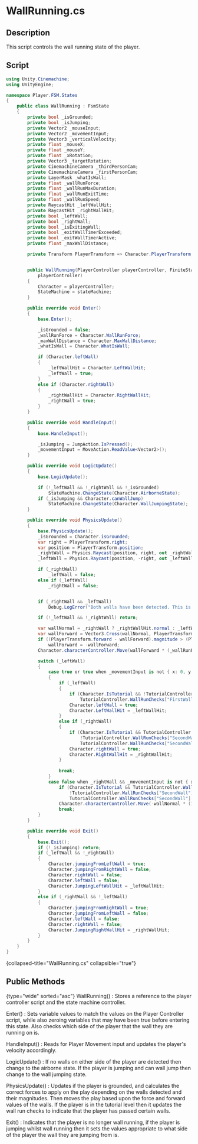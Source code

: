 # WallRunning.cs

## Description

This script controls the wall running state of the player.

## Script
```C#
using Unity.Cinemachine;
using UnityEngine;

namespace Player.FSM.States
{
    public class WallRunning : FsmState
    {
        private bool _isGrounded;
        private bool _isJumping;
        private Vector2 _mouseInput;
        private Vector2 _movementInput;
        private Vector3 _verticalVelocity;
        private float _mouseX;
        private float _mouseY;
        private float _xRotation;
        private Vector3 _targetRotation;
        private CinemachineCamera _thirdPersonCam;
        private CinemachineCamera _firstPersonCam;
        private LayerMask _whatIsWall;
        private float _wallRunForce;
        private float _wallRunMaxDuration;
        private float _wallRunExitTime;
        private float _wallRunSpeed;
        private RaycastHit _leftWallHit;
        private RaycastHit _rightWallHit;
        private bool _leftWall;
        private bool _rightWall;
        private bool _isExitingWall;
        private bool _exitWallTimerExceeded;
        private bool _exitWallTimerActive;
        private float _maxWallDistance;

        private Transform PlayerTransform => Character.PlayerTransform;


        public WallRunning(PlayerController playerController, FiniteStateMachine stateMachine) : base(stateMachine,
            playerController)
        {
            Character = playerController;
            StateMachine = stateMachine;
        }

        public override void Enter()
        {
            base.Enter();

            _isGrounded = false;
            _wallRunForce = Character.WallRunForce;
            _maxWallDistance = Character.MaxWallDistance;
            _whatIsWall = Character.WhatIsWall;

            if (Character.leftWall)
            {
                _leftWallHit = Character.LeftWallHit;
                _leftWall = true;
            }
            else if (Character.rightWall)
            {
                _rightWallHit = Character.RightWallHit;
                _rightWall = true;
            }
        }

        public override void HandleInput()
        {
            base.HandleInput();

            _isJumping = JumpAction.IsPressed();
            _movementInput = MoveAction.ReadValue<Vector2>();
        }

        public override void LogicUpdate()
        {
            base.LogicUpdate();

            if (!_leftWall && !_rightWall && !_isGrounded)
                StateMachine.ChangeState(Character.AirborneState);
            if (_isJumping && Character.canWallJump)
                StateMachine.ChangeState(Character.WallJumpingState);
        }

        public override void PhysicsUpdate()
        {
            base.PhysicsUpdate();
            _isGrounded = Character.isGrounded;
            var right = PlayerTransform.right;
            var position = PlayerTransform.position;
            _rightWall = Physics.Raycast(position, right, out _rightWallHit, _maxWallDistance, _whatIsWall);
            _leftWall = Physics.Raycast(position, -right, out _leftWallHit, _maxWallDistance, _whatIsWall);

            if (_rightWall)
                _leftWall = false;
            else if (_leftWall)
                _rightWall = false;


            if (_rightWall && _leftWall)
                Debug.LogError("Both walls have been detected. This is logically not meant to happen.");

            if (!_leftWall && !_rightWall) return;

            var wallNormal = _rightWall ? _rightWallHit.normal : _leftWallHit.normal;
            var wallForward = Vector3.Cross(wallNormal, PlayerTransform.up);
            if ((PlayerTransform.forward - wallForward).magnitude > (PlayerTransform.forward - -wallForward).magnitude)
                wallForward = -wallForward;
            Character.characterController.Move(wallForward * (_wallRunForce * Time.deltaTime));

            switch (_leftWall)
            {
                case true or true when _movementInput is not { x: 0, y: 0 } && !_isGrounded:
                {
                    if (_leftWall)
                    {
                        if (Character.IsTutorial && !TutorialController.WallRunChecks["FirstWall"])
                            TutorialController.WallRunChecks["FirstWall"] = true;
                        Character.leftWall = true;
                        Character.LeftWallHit = _leftWallHit;
                    }
                    else if (_rightWall)
                    {
                        if (Character.IsTutorial && TutorialController.WallRunChecks["FirstWall"] &&
                            !TutorialController.WallRunChecks["SecondWall"])
                            TutorialController.WallRunChecks["SecondWall"] = true;
                        Character.rightWall = true;
                        Character.RightWallHit = _rightWallHit;
                    }
                    
                    break;
                }
                case false when _rightWall && _movementInput is not { x: 0, y: 0 }:
                    if (Character.IsTutorial && TutorialController.WallRunChecks["FirstWall"] &&
                        !TutorialController.WallRunChecks["SecondWall"])
                        TutorialController.WallRunChecks["SecondWall"] = true;
                    Character.characterController.Move(-wallNormal * (100 * Time.deltaTime));
                    break;
            }
        }

        public override void Exit()
        {
            base.Exit();
            if (!_isJumping) return;
            if (_leftWall && !_rightWall)
            {
                Character.jumpingFromLeftWall = true;
                Character.jumpingFromRightWall = false;
                Character.rightWall = false;
                Character.leftWall = false;
                Character.JumpingLeftWallHit = _leftWallHit;
            }
            else if (_rightWall && !_leftWall)
            {
                Character.jumpingFromRightWall = true;
                Character.jumpingFromLeftWall = false;
                Character.leftWall = false;
                Character.rightWall = false;
                Character.JumpingRightWallHit = _rightWallHit;
            }
        }
    }
}
```
{collapsed-title="WallRunning.cs" collapsible="true"}

## Public Methods
{type="wide" sorted="asc"}
WallRunning()
: Stores a reference to the player controller script and the state machine controller.

Enter()
: Sets variable values to match the values on the Player Controller script, while also zeroing variables that may have been true before entering this state. Also checks which side of the player
that the wall they are running on is.

HandleInput()
: Reads for Player Movement input and updates the player's velocity accordingly.

LogicUpdate()
: If no walls on either side of the player are detected then change to the airborne state. If the player is jumping and can wall jump then change to the wall jumping state.

PhysicsUpdate()
: Updates if the player is grounded, and calculates the correct forces to apply on the play depending on the walls detected and their magnitudes. Then moves the play based upon
the force and forward values of the walls. If the player is in the tutorial level then it updates the wall run checks to indicate that the player has passed certain walls.

Exit()
: Indicates that the player is no longer wall running, if the player is jumping whilst wall running then it sets the values appropriate to what side of the player the wall
they are jumping from is.